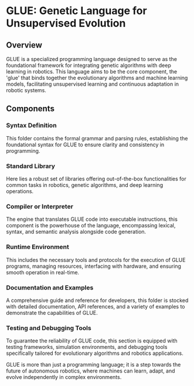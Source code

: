 # GLUE: Genetic Language for Unsupervised Evolution

## Overview
GLUE is a specialized programming language designed to serve as the foundational framework for integrating genetic algorithms with deep learning in robotics. This language aims to be the core component, the 'glue' that binds together the evolutionary algorithms and machine learning models, facilitating unsupervised learning and continuous adaptation in robotic systems.

## Components

### Syntax Definition
This folder contains the formal grammar and parsing rules, establishing the foundational syntax for GLUE to ensure clarity and consistency in programming.

### Standard Library
Here lies a robust set of libraries offering out-of-the-box functionalities for common tasks in robotics, genetic algorithms, and deep learning operations.

### Compiler or Interpreter
The engine that translates GLUE code into executable instructions, this component is the powerhouse of the language, encompassing lexical, syntax, and semantic analysis alongside code generation.

### Runtime Environment
This includes the necessary tools and protocols for the execution of GLUE programs, managing resources, interfacing with hardware, and ensuring smooth operation in real-time.

### Documentation and Examples
A comprehensive guide and reference for developers, this folder is stocked with detailed documentation, API references, and a variety of examples to demonstrate the capabilities of GLUE.

### Testing and Debugging Tools
To guarantee the reliability of GLUE code, this section is equipped with testing frameworks, simulation environments, and debugging tools specifically tailored for evolutionary algorithms and robotics applications.

GLUE is more than just a programming language; it is a step towards the future of autonomous robotics, where machines can learn, adapt, and evolve independently in complex environments.

